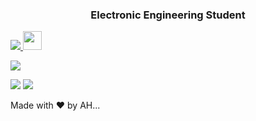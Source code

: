 <span align="center">
<h3>Electronic Engineering Student</h3>  
<a href="https://www.artstation.com/caasperart" target="blank">
  <img src="https://img.shields.io/badge/ARTSTATION-CAASPERART-blue?logoColor=violet&style=for-the-badge"/>
  <img src="https://pbs.twimg.com/profile_images/2481837471/eyss4bylcgbdy7ysr2xj_400x400.jpeg" width="30" height="30">
</a>
  
</span>
 
  
![](https://github-profile-summary-cards.vercel.app/api/cards/profile-details?username=ahsanu123&theme=dracula)

![](https://github-profile-summary-cards.vercel.app/api/cards/stats?username=ahsanu123&theme=dracula) ![](https://github-profile-summary-cards.vercel.app/api/cards/productive-time?username=ahsanu123&theme=dracula)
  
Made with ♥️ by AH...
